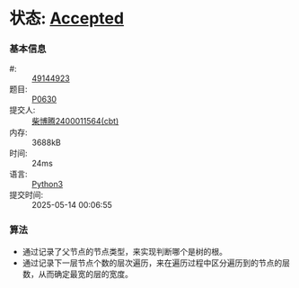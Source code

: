 # 状态: <a href="http://dsbpython.openjudge.cn/dspythonbook/solution/49144923/" class="result-right">Accepted</a>

<div class="compile-info">
<h3>基本信息</h3>
<dl>
	<dt>#:</dt>
	<dd><a href="/dspythonbook/solution/49144923/">49144923</a></dd>
	<dt>题目:</dt>
	<dd><a href="/dspythonbook/P0630/">P0630</a></dd>
	<dt>提交人:</dt>
	<dd><a class="user-anchor" href="http://openjudge.cn/user/1458599/in/group-491/">柴博腾2400011564(cbt)</a></dd>
		<dt>内存:</dt>
	<dd>3688kB</dd>
			<dt>时间:</dt>
	<dd>24ms</dd>
		<dt>语言:</dt>
	<dd><a href="/dspythonbook/solution/49144923/">Python3</a></dd>
	<dt>提交时间:</dt>
	<dd>2025-05-14 00:06:55</dd>
</dl>
</div>

### 算法
* 通过记录了父节点的节点类型，来实现判断哪个是树的根。
* 通过记录下一层节点个数的层次遍历，来在遍历过程中区分遍历到的节点的层数，从而确定最宽的层的宽度。
